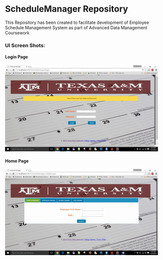 # ScheduleManager Repository
This Repository has been created to facilitate development of Employee Schedule Management System 
as part of Advanced Data Management Coursework 

### UI Screen Shots:
#### Login Page
![alt tag](Login%20Page.jpg)

#### Home Page
![alt tag](Home%20Page.jpg)






